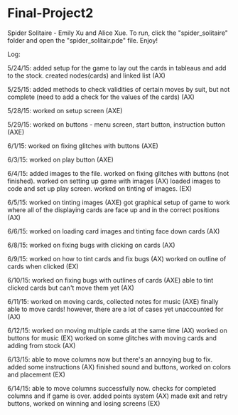 # Final-Project2
Spider Solitaire - Emily Xu and Alice Xue.
To run, click the "spider_solitaire" folder and open the "spider_solitair.pde" file. Enjoy!



Log:

5/24/15: added setup for the game to lay out the cards in tableaus and add to the stock. created nodes(cards) and linked list (AX)

5/25/15: added methods to check validities of certain moves by suit, but not complete (need to add a check for the values of the cards) (AX)

5/28/15: worked on setup screen (AXE)

5/29/15: worked on buttons - menu screen, start button, instruction button (AXE)

6/1/15: worked on fixing glitches with buttons (AXE)

6/3/15: worked on play button (AXE)

6/4/15: added images to the file. worked on fixing glitches with buttons (not finished). worked on setting up game with images (AX)
        loaded images to code and set up play screen. worked on tinting of images. (EX)

6/5/15: worked on tinting images (AXE) 
        got graphical setup of game to work where all of the displaying cards are face up and in the correct positions (AX)

6/6/15: worked on loading card images and tinting face down cards (AX)

6/8/15: worked on fixing bugs with clicking on cards (AX)

6/9/15: worked on how to tint cards and fix bugs (AX)
        worked on outline of cards when clicked (EX)

6/10/15: worked on fixing bugs with outlines of cards (AXE)
        able to tint clicked cards but can't move them yet (AX)
        
6/11/15: worked on moving cards, collected notes for music (AXE)
        finally able to move cards! however, there are a lot of cases yet unaccounted for (AX)

6/12/15: worked on moving multiple cards at the same time (AX)
        worked on buttons for music (EX)
        worked on some glitches with moving cards and adding from stock (AX)

6/13/15: able to move columns now but there's an annoying bug to fix. added some instructions (AX)
        finished sound and buttons, worked on colors and placement (EX)

6/14/15: able to move columns successfully now. checks for completed columns and if game is over. added points system (AX)
        made exit and retry buttons, worked on winning and losing screens (EX)
